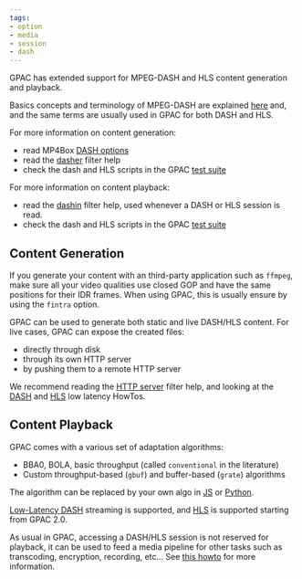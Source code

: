 ```yaml
---
tags:
- option
- media
- session
- dash
---
```




GPAC has extended support for MPEG-DASH and HLS content generation and playback. 

Basics concepts and terminology of MPEG-DASH are explained [here](DASH-basics) and, and the same terms are usually used in GPAC for both DASH and HLS.

For more information on content generation:

- read MP4Box [DASH options](mp4box-dash-opts)
- read the [dasher](dasher) filter help
- check the dash and HLS scripts in the GPAC [test suite](https://github.com/gpac/testsuite/tree/filters/scripts)

For more information on content playback:

- read the  [dashin](dashin) filter help, used whenever a DASH or HLS session is read.
- check the dash and HLS scripts in the GPAC [test suite](https://github.com/gpac/testsuite/tree/filters/scripts)


## Content Generation
If you generate your content with an third-party application such as ```ffmpeg```, make sure all your video qualities use closed GOP and have the same positions for their IDR frames.
When using GPAC, this is usually ensure by using the `fintra` option.

GPAC can be used to generate both static and live DASH/HLS content. For live cases, GPAC can expose the created files:

- directly through disk
- through its own HTTP server
- by pushing them to a remote HTTP server

We recommend reading the [HTTP server](httpout) filter help, and looking at the [DASH](LL-DASH) and [HLS](LL-HLS) low latency HowTos.


## Content Playback
GPAC comes with a various set of adaptation algorithms:

- BBA0, BOLA, basic throughput (called `conventional` in the literature)
- Custom throughput-based (`gbuf`) and buffer-based (`grate`) algorithms

The algorithm can be replaced by your own algo in [JS](/jsdash) or [Python](python#custom-gpac-callbacks).
 
[Low-Latency DASH](LL-DASH) streaming is supported, and [HLS](LL-HLS) is supported starting from GPAC 2.0. 

As usual in GPAC, accessing a DASH/HLS session is not reserved for playback, it can be used to feed a media pipeline for other tasks such as transcoding, encryption, recording, etc... See [this howto](HAS-advanced) for more information.


